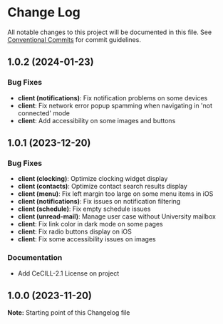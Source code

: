 # Change Log

All notable changes to this project will be documented in this file.
See [Conventional Commits](https://conventionalcommits.org) for commit guidelines.

## 1.0.2 (2024-01-23)

### Bug Fixes

* **client (notifications)**: Fix notification problems on some devices
* **client**: Fix network error popup spamming when navigating in 'not connected' mode
* **client**: Add accessibility on some images and buttons

## 1.0.1 (2023-12-20)

### Bug Fixes

* **client (clocking)**: Optimize clocking widget display
* **client (contacts)**: Optimize contact search results display
* **client (menu)**: Fix left margin too large on some menu items in iOS
* **client (notifications)**: Fix issues on notification filtering
* **client (schedule)**: Fix empty schedule issues
* **client (unread-mail)**: Manage user case without University mailbox
* **client**: Fix link color in dark mode on some pages
* **client**: Fix radio buttons display on iOS
* **client**: Fix some accessibility issues on images

### Documentation

* Add CeCILL-2.1 License on project

## 1.0.0 (2023-11-20)

**Note:** Starting point of this Changelog file
